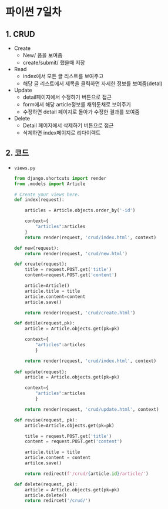 # 파이썬 7일차

## 1. CRUD

- Create
  - New/ 폼을 보여줌
  - create/submit/ 했을때 저장
- Read
  - index에서 모든 글 리스트를 보여주고
  - 해당 글 리스트에서 제목을 클릭하면 자세한 정보를 보여줌(detal)
- Update
  - detail페이지에서 수정하기 버튼으로 접근
  - form에서 해당 article정보를 채워둔채로 보여주기
  - 수정하면 detail 페이지로 돌아가 수정한 결과를 보여줌
- Delete
  - Detail 페이지에서 삭제하기 버튼으로 접근
  - 삭제하면 index페이지로 리다이렉트



## 2. 코드

- `views.py`

  ```python
  from django.shortcuts import render
  from .models import Article
  
  # Create your views here.
  def index(request):
  
      articles = Article.objects.order_by('-id')
  
      context={
          "articles":articles
      }
      return render(request, 'crud/index.html', context)
  
  def new(request):
      return render(request, 'crud/new.html')
  
  def create(request):
      title = request.POST.get('title')
      content=request.POST.get('content')
  
      article=Article()
      article.title = title
      article.content=content
      article.save()
  
      return render(request, 'crud/create.html')
  
  def detile(request,pk):
      article = Article.objects.get(pk=pk)
  
      context={
          "articles":articles
          }
  
      return render(request, 'crud/index.html', context)
    
  def update(request):
      article = Article.objects.get(pk=pk)
  
      context={
          "articles":articles
          }
  
      return render(request, 'crud/update.html', context)
  
  def revise(request, pk):
      article=Article.objects.get(pk=pk)
  
      title = request.POST.get('title')
      content = request.POST.get('content')
  
      article.title = title
      article.content = content
      artilce.save()
  
      return redirect(f'/crud/{article.id}/article/')
  
  def delete(request, pk):
      article = Article.objects.get(pk=pk)
      article.delete()
      return redircet('/crud/')
  ```